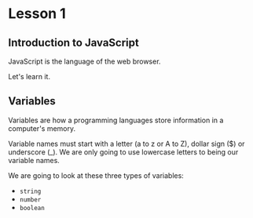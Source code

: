 # Lesson 1

## Introduction to JavaScript

JavaScript is the language of the web browser.

Let's learn it.

## Variables

Variables are how a programming languages store information in a computer's memory.

Variable names must start with a letter (a to z or A to Z), dollar sign (\$) or underscore (\_). We are only going to use lowercase letters to being our variable names.

We are going to look at these three types of variables:

-   `string`
-   `number`
-   `boolean`
